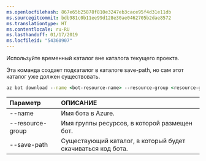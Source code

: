 ```yaml
---
ms.openlocfilehash: 867e65b25878f810e3247eb3cace95f4d31e11db
ms.sourcegitcommit: bdb981c0b11ee99d128e30ae0462705b2dae8572
ms.translationtype: HT
ms.contentlocale: ru-RU
ms.lasthandoff: 01/17/2019
ms.locfileid: "54360907"
---
```

Используйте временный каталог вне каталога текущего проекта. 

Эта команда создает подкаталог в каталоге save-path, но сам этот каталог уже должен существовать.

```cmd
az bot download --name <bot-resource-name> --resource-group <resource-group-name> --save-path "<path>"
```

| Параметр | ОПИСАНИЕ |
|:---|:---|
| --name | Имя бота в Azure. |
| --resource-group | Имя группы ресурсов, в которой размещен бот. |
| --save-path | Существующий каталог, в который будет скачиваться код бота. |